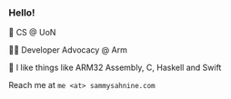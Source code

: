 ### Hello!
  
🏫 CS @ UoN

🧑‍💻 Developer Advocacy @ Arm

🔧 I like things like ARM32 Assembly, C, Haskell and Swift  
  
Reach me at `me <at> sammysahnine.com`
